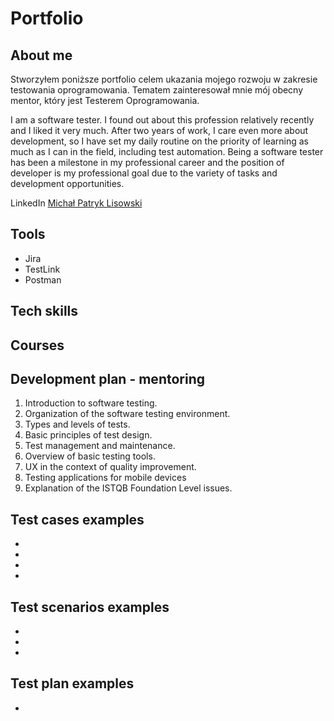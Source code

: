# Portfolio
## About me
Stworzyłem poniższe portfolio celem ukazania mojego rozwoju w zakresie testowania oprogramowania. Tematem zainteresował mnie mój obecny mentor, który jest Testerem Oprogramowania. 

I am a software tester. I found out about this profession relatively recently and I liked it very much. After two years of work, I care even more about development, so I have set my daily routine on the priority of learning as much as I can in the field, including test automation. Being a software tester has been a milestone in my professional career and the position of developer is my professional goal due to the variety of tasks and development opportunities.

LinkedIn [Michał Patryk Lisowski](http://https://pl.linkedin.com/in/mlisowski1)

## Tools
* Jira
* TestLink
* Postman

## Tech skills


## Courses


## Development plan - mentoring
1. Introduction to software testing.
2. Organization of the software testing environment.
3. Types and levels of tests.
4. Basic principles of test design.
5. Test management and maintenance.
6. Overview of basic testing tools.
7. UX in the context of quality improvement.
8. Testing applications for mobile devices
9. Explanation of the ISTQB Foundation Level issues.


## Test cases examples
*
*
*
*

## Test scenarios examples
*
*
*

## Test plan examples
*










